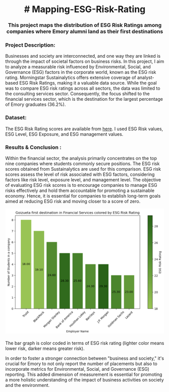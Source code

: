 <h1 align="center"> # Mapping-ESG-Risk-Rating </h1>

<h3 align="center"> This project maps the distribution of ESG Risk Ratings among companies where Emory alumni land as their first destinations </h3>

### Project Description: 
Businesses and society are interconnected, and one way they are linked is through the impact of societal factors on business risks. In this project, I aim to analyze a measurable risk influenced by Environmental, Social, and Governance (ESG) factors in the corporate world, known as the ESG risk rating. Morningstar Sustainalytics offers extensive coverage of analyst-based ESG Risk Ratings, making it a valuable data source. While the goal was to compare ESG risk ratings across all sectors, the data was limited to the consulting services sector. Consequently, the focus shifted to the financial services sector, which is the destination for the largest percentage of Emory graduates (36.2%). 

### Dataset:

The ESG Risk Rating scores are available from [here](https://www.sustainalytics.com/esg-data). I used ESG Risk values, ESG Level, ESG Exposure, and ESG management values. 


### Results & Conclusion :

Within the financial sector, the analysis primarily concentrates on the top nine companies where students commonly secure positions. The ESG risk scores obtained from Sustainalytics are used for this comparison. ESG risk scores assess the level of risk associated with ESG factors, considering factors like risk level, exposure level, and management level. The objective of evaluating ESG risk scores is to encourage companies to manage ESG risks effectively and hold them accountable for promoting a sustainable economy. Hence, it is essential for companies to establish long-term goals aimed at reducing ESG risk and moving closer to a score of zero.

![image](https://github.com/hasongc01/Mapping-ESG-Risk-Rating/blob/main/Bar_graph.png)

The bar graph is color coded in terms of ESG risk rating (lighter color means lower risk, darker means greater risk). 

In order to foster a stronger connection between "business and society," it's crucial for Emory to not only report the number of placements but also to incorporate metrics for Environmental, Social, and Governance (ESG) reporting. This added dimension of measurement is essential for promoting a more holistic understanding of the impact of business activities on society and the environment.
